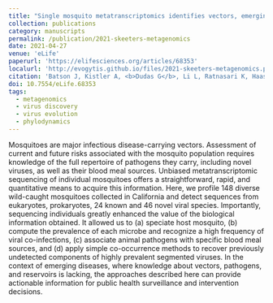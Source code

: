 ```yaml
---
title: "Single mosquito metatranscriptomics identifies vectors, emerging pathogens and reservoirs in one assay"
collection: publications
category: manuscripts
permalink: /publication/2021-skeeters-metagenomics
date: 2021-04-27
venue: 'eLife'
paperurl: 'https://elifesciences.org/articles/68353'
localurl: 'http://evogytis.github.io/files/2021-skeeters-metagenomics.pdf'
citation: 'Batson J, Kistler A, <b>Dudas G</b>, Li L, Ratnasari K, Haas-Stapleton E, Logan P, Retallack H, 2021. &quot;Single mosquito metatranscriptomics identifies vectors, emerging pathogens and reservoirs in one assay&quot;. <i>eLife</i> 10:e68353'
doi: 10.7554/eLife.68353
tags:
  - metagenomics
  - virus discovery
  - virus evolution
  - phylodynamics
---
```


Mosquitoes are major infectious disease-carrying vectors.
Assessment of current and future risks associated with the mosquito population requires knowledge of the full repertoire of pathogens they carry, including novel viruses, as well as their blood meal sources.
Unbiased metatranscriptomic sequencing of individual mosquitoes offers a straightforward, rapid, and quantitative means to acquire this information.
Here, we profile 148 diverse wild-caught mosquitoes collected in California and detect sequences from eukaryotes, prokaryotes, 24 known and 46 novel viral species.
Importantly, sequencing individuals greatly enhanced the value of the biological information obtained. It allowed us to (a) speciate host mosquito, (b) compute the prevalence of each microbe and recognize a high frequency of viral co-infections, (c) associate animal pathogens with specific blood meal sources, and (d) apply simple co-occurrence methods to recover previously undetected components of highly prevalent segmented viruses.
In the context of emerging diseases, where knowledge about vectors, pathogens, and reservoirs is lacking, the approaches described here can provide actionable information for public health surveillance and intervention decisions.
